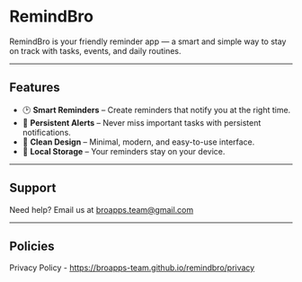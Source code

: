 # RemindBro

RemindBro is your friendly reminder app — a smart and simple way to stay on track with tasks, events, and daily routines.

---

## Features
- 🕑 **Smart Reminders** – Create reminders that notify you at the right time.  
- 🔔 **Persistent Alerts** – Never miss important tasks with persistent notifications.  
- 🎨 **Clean Design** – Minimal, modern, and easy-to-use interface.  
- 📱 **Local Storage** – Your reminders stay on your device.  

---

## Support
Need help? Email us at [broapps.team@gmail.com](mailto:broapps.team@gmail.com)

---

## Policies
Privacy Policy - https://broapps-team.github.io/remindbro/privacy

